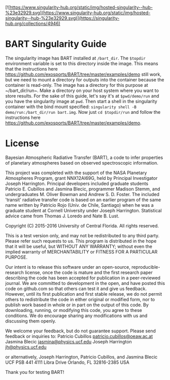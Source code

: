 [![https://www.singularity-hub.org/static/img/hosted-singularity--hub-%23e32929.svg](https://www.singularity-hub.org/static/img/hosted-singularity--hub-%23e32929.svg)](https://singularity-hub.org/collections/4946)

# BART Singularity Guide
 The singularity image has BART installed at `/bart_dir`. The `$topdir` environment variable is set to this directory inside the image. This means that the instructions here https://github.com/exosports/BART/tree/master/examples/demo still work, but we need to mount a directory for outputs into the container because the container is read-only. The image has a directory for this purpose at ~/bart_dir/run~. Make a directory on your host system where you want to store results. For the sake of this guide, let's say it's at `$pwd/demo/run` and you have the singularity image at `pwd`. Then start a shell in the singularity container with the bind mount specified: `singularity shell -B demo/run:/bart_dir/run bart.img`. Now just `cd $topdir/run` and follow the instructions here https://github.com/exosports/BART/tree/master/examples/demo.

# License
Bayesian Atmospheric Radiative Transfer (BART), a code to infer
properties of planetary atmospheres based on observed spectroscopic
information.

This project was completed with the support of the NASA Planetary
Atmospheres Program, grant NNX12AI69G, held by Principal Investigator
Joseph Harrington. Principal developers included graduate students
Patricio E. Cubillos and Jasmina Blecic, programmer Madison Stemm, and
undergraduates M. Oliver Bowman and Andrew S. D. Foster.  The included
'transit' radiative transfer code is based on an earlier program of
the same name written by Patricio Rojo (Univ. de Chile, Santiago) when
he was a graduate student at Cornell University under Joseph
Harrington.  Statistical advice came from Thomas J. Loredo and Nate
B. Lust.

Copyright (C) 2015-2016 University of Central Florida.
All rights reserved.

This is a test version only, and may not be redistributed to any third
party.  Please refer such requests to us.  This program is distributed
in the hope that it will be useful, but WITHOUT ANY WARRANTY; without
even the implied warranty of MERCHANTABILITY or FITNESS FOR A PARTICULAR
PURPOSE.

Our intent is to release this software under an open-source,
reproducible-research license, once the code is mature and the first
research paper describing the code has been accepted for publication
in a peer-reviewed journal.  We are committed to development in the
open, and have posted this code on github.com so that others can test
it and give us feedback.  However, until its first publication and
first stable release, we do not permit others to redistribute the code
in either original or modified form, nor to publish work based in
whole or in part on the output of this code.  By downloading, running,
or modifying this code, you agree to these conditions.  We do
encourage sharing any modifications with us and discussing them
openly.

We welcome your feedback, but do not guarantee support.  Please send
feedback or inquiries to:
Patricio Cubillos <patricio.cubillos@oeaw.ac.at>
Jasmina Blecic <jasmina@physics.ucf.edu>
Joseph Harrington <jh@physics.ucf.edu>

or alternatively,
Joseph Harrington, Patricio Cubillos, and Jasmina Blecic
UCF PSB 441
4111 Libra Drive
Orlando, FL 32816-2385
USA

Thank you for testing BART!
